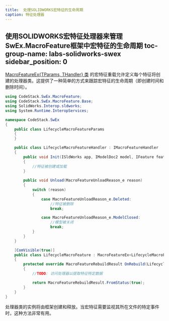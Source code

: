 ```yaml
---
title:  处理SOLIDWORKS宏特征的生命周期
caption: 特征处理器
---
```

 使用SOLIDWORKS宏特征处理器来管理SwEx.MacroFeature框架中宏特征的生命周期
toc-group-name: labs-solidworks-swex
sidebar_position: 0
---
[MacroFeatureEx{TParams, THandler} 类](https://docs.codestack.net/swex/macro-feature/html/T_CodeStack_SwEx_MacroFeature_MacroFeatureEx_2.htm) 的宏特征重载允许定义每个特征将创建的处理器类。这提供了一种简单的方式来跟踪宏特征的生命周期（即创建时间和删除时间）。

~~~ cs
using CodeStack.SwEx.MacroFeature;
using CodeStack.SwEx.MacroFeature.Base;
using SolidWorks.Interop.sldworks;
using System.Runtime.InteropServices;

namespace CodeStack.SwEx
{
    public class LifecycleMacroFeatureParams
    {
    }

    public class LifecycleMacroFeatureHandler : IMacroFeatureHandler
    {
        public void Init(ISldWorks app, IModelDoc2 model, IFeature feat)
        {
            //特征被创建或加载
        }
        
        public void Unload(MacroFeatureUnloadReason_e reason)
        {
            switch (reason)
            {
                case MacroFeatureUnloadReason_e.Deleted:
                    //特征被删除
                    break;

                case MacroFeatureUnloadReason_e.ModelClosed:
                    //模型被关闭
                    break;
            }
        }
    }

    [ComVisible(true)]
    public class LifecycleMacroFeature : MacroFeatureEx<LifecycleMacroFeatureParams, LifecycleMacroFeatureHandler>
    {
        protected override MacroFeatureRebuildResult OnRebuild(LifecycleMacroFeatureHandler handler, LifecycleMacroFeatureParams parameters)
        {
            //TODO: 访问处理器以提取特征特定数据

            return MacroFeatureRebuildResult.FromStatus(true);
        }
    }
}

~~~

处理器类的实例将由框架创建和释放。当宏特征需要监视其所在文件的特定事件时，这种方法非常有用。